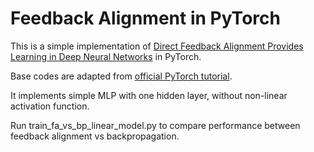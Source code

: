 # Feedback Alignment in PyTorch

This is a simple implementation of [Direct Feedback Alignment Provides Learning in Deep Neural Networks](https://www.nature.com/articles/ncomms13276) in PyTorch.

Base codes are adapted from [official PyTorch tutorial](http://pytorch.org/docs/master/notes/extending.html).

It implements simple MLP with one hidden layer, without non-linear activation function.

Run train_fa_vs_bp_linear_model.py to compare performance between feedback alignment vs backpropagation.